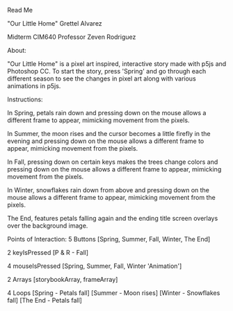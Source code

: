 Read Me

"Our Little Home"
Grettel Alvarez

Midterm
CIM640
Professor Zeven Rodriguez

About:

"Our Little Home" is a pixel art inspired, interactive story made with p5js and Photoshop CC. To start the story, press 'Spring' and go through each different season to see the changes in pixel art along with various animations in p5js.

Instructions:

In Spring, petals rain down and pressing down on the mouse allows a different frame to appear, mimicking movement from the pixels.

In Summer, the moon rises and the cursor becomes a little firefly in the evening and pressing down on the mouse allows a different frame to appear, mimicking movement from the pixels.

In Fall, pressing down on certain keys makes the trees change colors and pressing down on the mouse allows a different frame to appear, mimicking movement from the pixels.

In Winter, snowflakes rain down from above and pressing down on the mouse allows a different frame to appear, mimicking movement from the pixels.

The End, features petals falling again and the ending title screen overlays over the background image.

Points of Interaction: 
5 Buttons
[Spring, Summer, Fall, Winter, The End]

2 keyIsPressed
[P & R - Fall]

4 mouseIsPressed
[Spring, Summer, Fall, Winter 'Animation']

2 Arrays
[storybookArray, frameArray]

4 Loops
[Spring - Petals fall]
[Summer - Moon rises]
[Winter - Snowflakes fall]
[The End - Petals fall]
